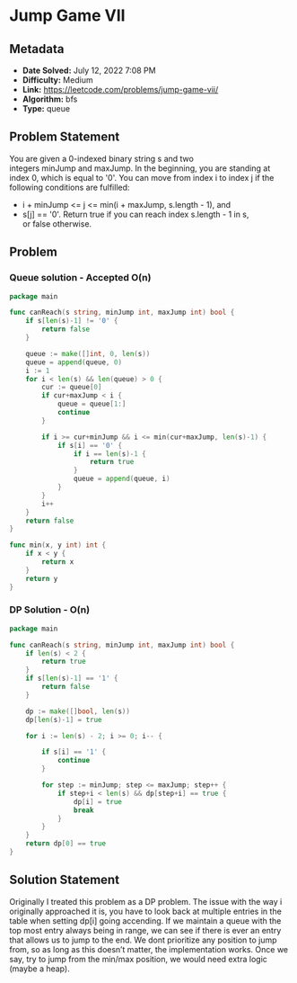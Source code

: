 # Jump Game VII

## Metadata

- **Date Solved:** July 12, 2022 7:08 PM
- **Difficulty:** Medium
- **Link:** https://leetcode.com/problems/jump-game-vii/
- **Algorithm:** bfs
- **Type:** queue

## Problem Statement

You are given a 0-indexed binary string s and two integers minJump and maxJump. In the beginning, you are standing at index 0, which is equal to '0'. You can move from index i to index j if the following conditions are fulfilled:
- i + minJump <= j <= min(i + maxJump, s.length - 1), and
- s[j] == '0'.
Return true if you can reach index s.length - 1 in s, or false otherwise.

## Problem


### Queue solution - Accepted O(n)

```go
package main

func canReach(s string, minJump int, maxJump int) bool {
	if s[len(s)-1] != '0' {
		return false
	}

	queue := make([]int, 0, len(s))
	queue = append(queue, 0)
	i := 1
	for i < len(s) && len(queue) > 0 {
		cur := queue[0]
		if cur+maxJump < i {
			queue = queue[1:]
			continue
		}

		if i >= cur+minJump && i <= min(cur+maxJump, len(s)-1) {
			if s[i] == '0' {
				if i == len(s)-1 {
					return true
				}
				queue = append(queue, i)
			}
		}
		i++
	}
	return false
}

func min(x, y int) int {
	if x < y {
		return x
	}
	return y
}
```

### DP Solution - O(n)

```go
package main

func canReach(s string, minJump int, maxJump int) bool {
	if len(s) < 2 {
		return true
	}
	if s[len(s)-1] == '1' {
		return false
	}

	dp := make([]bool, len(s))
	dp[len(s)-1] = true

	for i := len(s) - 2; i >= 0; i-- {

		if s[i] == '1' {
			continue
		}

		for step := minJump; step <= maxJump; step++ {
			if step+i < len(s) && dp[step+i] == true {
				dp[i] = true
				break
			}
		}
	}
	return dp[0] == true
}
```

## Solution Statement


Originally I treated this problem as a DP problem. The issue with the way i originally approached it is, you have to look back at multiple entries in the table when setting dp[i] going accending. If we maintain a queue with the top most entry always being in range, we can see if there is ever an entry that allows us to jump to the end. We dont prioritize any position to jump from, so as long as this doesn’t matter, the implementation works. Once we say, try to jump from the min/max position, we would need extra logic (maybe a heap).
